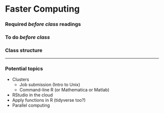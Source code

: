 # Faster Computing

### Required _before class_ readings

### To do _before class_

### Class structure

***
### Potential topics
- Clusters
	- Job submission (Intro to Unix)
	- Command-line R (or Mathematica or Matlab)
- RStudio in the cloud
- Apply functions in R (tidyverse too?)
- Parallel computing